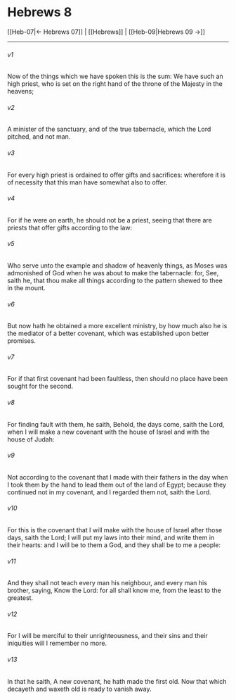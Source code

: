 # Hebrews 8

[[Heb-07|← Hebrews 07]] | [[Hebrews]] | [[Heb-09|Hebrews 09 →]]
***

###### v1
Now of the things which we have spoken this is the sum: We have such an high priest, who is set on the right hand of the throne of the Majesty in the heavens;
###### v2
A minister of the sanctuary, and of the true tabernacle, which the Lord pitched, and not man.
###### v3
For every high priest is ordained to offer gifts and sacrifices: wherefore it is of necessity that this man have somewhat also to offer.
###### v4
For if he were on earth, he should not be a priest, seeing that there are priests that offer gifts according to the law:
###### v5
Who serve unto the example and shadow of heavenly things, as Moses was admonished of God when he was about to make the tabernacle: for, See, saith he, that thou make all things according to the pattern shewed to thee in the mount.
###### v6
But now hath he obtained a more excellent ministry, by how much also he is the mediator of a better covenant, which was established upon better promises.
###### v7
For if that first covenant had been faultless, then should no place have been sought for the second.
###### v8
For finding fault with them, he saith, Behold, the days come, saith the Lord, when I will make a new covenant with the house of Israel and with the house of Judah:
###### v9
Not according to the covenant that I made with their fathers in the day when I took them by the hand to lead them out of the land of Egypt; because they continued not in my covenant, and I regarded them not, saith the Lord.
###### v10
For this is the covenant that I will make with the house of Israel after those days, saith the Lord; I will put my laws into their mind, and write them in their hearts: and I will be to them a God, and they shall be to me a people:
###### v11
And they shall not teach every man his neighbour, and every man his brother, saying, Know the Lord: for all shall know me, from the least to the greatest.
###### v12
For I will be merciful to their unrighteousness, and their sins and their iniquities will I remember no more.
###### v13
In that he saith, A new covenant, he hath made the first old. Now that which decayeth and waxeth old is ready to vanish away. 
